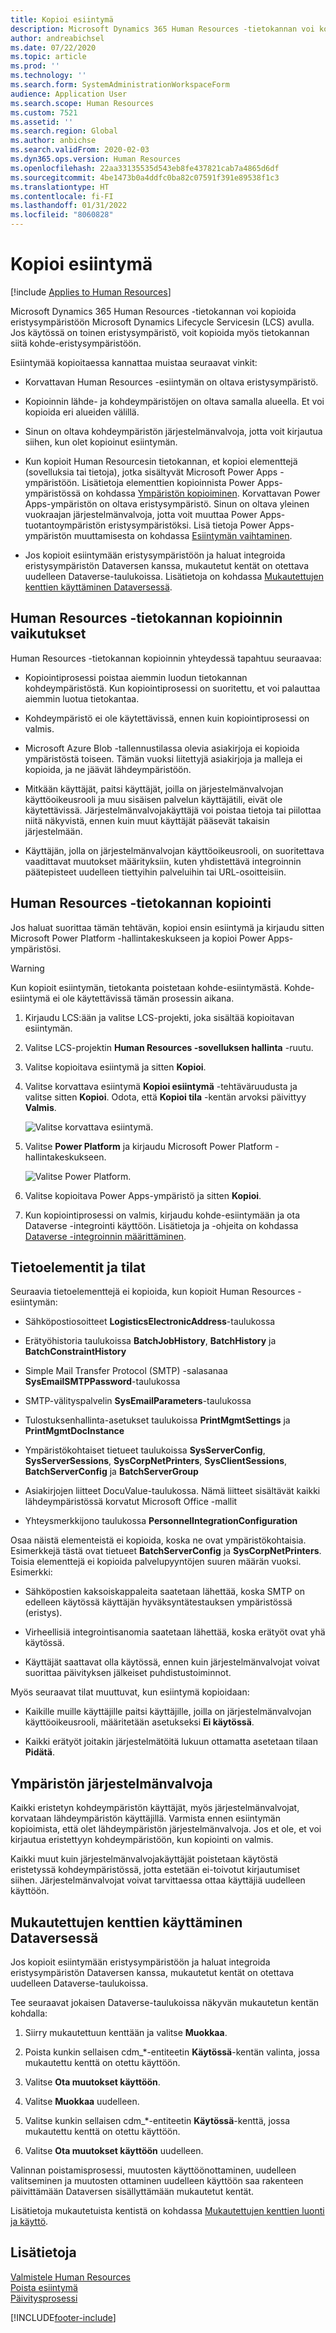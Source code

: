 ```yaml
---
title: Kopioi esiintymä
description: Microsoft Dynamics 365 Human Resources -tietokannan voi kopioida eristysympäristöön Microsoft Dynamics Lifecycle Servicesin (LCS) avulla.
author: andreabichsel
ms.date: 07/22/2020
ms.topic: article
ms.prod: ''
ms.technology: ''
ms.search.form: SystemAdministrationWorkspaceForm
audience: Application User
ms.search.scope: Human Resources
ms.custom: 7521
ms.assetid: ''
ms.search.region: Global
ms.author: anbichse
ms.search.validFrom: 2020-02-03
ms.dyn365.ops.version: Human Resources
ms.openlocfilehash: 22aa33135535d543eb8fe437821cab7a4865d6df
ms.sourcegitcommit: 4be1473b0a4ddfc0ba82c07591f391e89538f1c3
ms.translationtype: HT
ms.contentlocale: fi-FI
ms.lasthandoff: 01/31/2022
ms.locfileid: "8060828"
---
```

# <a name="copy-an-instance"></a>Kopioi esiintymä

[!include [Applies to Human Resources](../includes/applies-to-hr.md)]



Microsoft Dynamics 365 Human Resources -tietokannan voi kopioida eristysympäristöön Microsoft Dynamics Lifecycle Servicesin (LCS) avulla. Jos käytössä on toinen eristysympäristö, voit kopioida myös tietokannan siitä kohde-eristysympäristöön.

Esiintymää kopioitaessa kannattaa muistaa seuraavat vinkit:

- Korvattavan Human Resources -esiintymän on oltava eristysympäristö.

- Kopioinnin lähde- ja kohdeympäristöjen on oltava samalla alueella. Et voi kopioida eri alueiden välillä.

- Sinun on oltava kohdeympäristön järjestelmänvalvoja, jotta voit kirjautua siihen, kun olet kopioinut esiintymän.

- Kun kopioit Human Resourcesin tietokannan, et kopioi elementtejä (sovelluksia tai tietoja), jotka sisältyvät Microsoft Power Apps -ympäristöön. Lisätietoja elementtien kopioinnista Power Apps-ympäristössä on kohdassa [Ympäristön kopioiminen](/power-platform/admin/copy-environment). Korvattavan Power Apps-ympäristön on oltava eristysympäristö. Sinun on oltava yleinen vuokraajan järjestelmänvalvoja, jotta voit muuttaa Power Apps-tuotantoympäristön eristysympäristöksi. Lisä tietoja Power Apps-ympäristön muuttamisesta on kohdassa [Esiintymän vaihtaminen](/dynamics365/admin/switch-instance).

- Jos kopioit esiintymään eristysympäristöön ja haluat integroida eristysympäristön Dataversen kanssa, mukautetut kentät on otettava uudelleen Dataverse-taulukoissa. Lisätietoja on kohdassa [Mukautettujen kenttien käyttäminen Dataversessä](hr-admin-setup-copy-instance.md?apply-custom-fields-to-common-data-service).

## <a name="effects-of-copying-a-human-resources-database"></a>Human Resources -tietokannan kopioinnin vaikutukset

Human Resources -tietokannan kopioinnin yhteydessä tapahtuu seuraavaa:

- Kopiointiprosessi poistaa aiemmin luodun tietokannan kohdeympäristöstä. Kun kopiointiprosessi on suoritettu, et voi palauttaa aiemmin luotua tietokantaa.

- Kohdeympäristö ei ole käytettävissä, ennen kuin kopiointiprosessi on valmis.

- Microsoft Azure Blob -tallennustilassa olevia asiakirjoja ei kopioida ympäristöstä toiseen. Tämän vuoksi liitettyjä asiakirjoja ja malleja ei kopioida, ja ne jäävät lähdeympäristöön.

- Mitkään käyttäjät, paitsi käyttäjät, joilla on järjestelmänvalvojan käyttöoikeusrooli ja muu sisäisen palvelun käyttäjätili, eivät ole käytettävissä. Järjestelmänvalvojakäyttäjä voi poistaa tietoja tai piilottaa niitä näkyvistä, ennen kuin muut käyttäjät pääsevät takaisin järjestelmään.

- Käyttäjän, jolla on järjestelmänvalvojan käyttöoikeusrooli, on suoritettava vaadittavat muutokset määrityksiin, kuten yhdistettävä integroinnin päätepisteet uudelleen tiettyihin palveluihin tai URL-osoitteisiin.

## <a name="copy-the-human-resources-database"></a>Human Resources -tietokannan kopiointi

Jos haluat suorittaa tämän tehtävän, kopioi ensin esiintymä ja kirjaudu sitten Microsoft Power Platform -hallintakeskukseen ja kopioi Power Apps-ympäristösi.

> [!WARNING]
> Kun kopioit esiintymän, tietokanta poistetaan kohde-esiintymästä. Kohde-esiintymä ei ole käytettävissä tämän prosessin aikana.

1. Kirjaudu LCS:ään ja valitse LCS-projekti, joka sisältää kopioitavan esiintymän.

2. Valitse LCS-projektin **Human Resources -sovelluksen hallinta** -ruutu.

3. Valitse kopioitava esiintymä ja sitten **Kopioi**.

4. Valitse korvattava esiintymä **Kopioi esiintymä** -tehtäväruudusta ja valitse sitten **Kopioi**. Odota, että **Kopioi tila** -kentän arvoksi päivittyy **Valmis**.

   ![[Valitse korvattava esiintymä.](./media/copy-instance-select-target-instance.png)](./media/copy-instance-select-target-instance.png)

5. Valitse **Power Platform** ja kirjaudu Microsoft Power Platform -hallintakeskukseen.

   ![[Valitse Power Platform.](./media/copy-instance-select-power-platform.png)](./media/copy-instance-select-power-platform.png)

6. Valitse kopioitava Power Apps-ympäristö ja sitten **Kopioi**.

7. Kun kopiointiprosessi on valmis, kirjaudu kohde-esiintymään ja ota Dataverse -integrointi käyttöön. Lisätietoja ja -ohjeita on kohdassa [Dataverse -integroinnin määrittäminen](./hr-admin-integration-common-data-service.md).

## <a name="data-elements-and-statuses"></a>Tietoelementit ja tilat

Seuraavia tietoelementtejä ei kopioida, kun kopioit Human Resources -esiintymän:

- Sähköpostiosoitteet **LogisticsElectronicAddress**-taulukossa

- Erätyöhistoria taulukoissa **BatchJobHistory**, **BatchHistory** ja **BatchConstraintHistory**

- Simple Mail Transfer Protocol (SMTP) -salasanaa **SysEmailSMTPPassword**-taulukossa

- SMTP-välityspalvelin **SysEmailParameters**-taulukossa

- Tulostuksenhallinta-asetukset taulukoissa **PrintMgmtSettings** ja **PrintMgmtDocInstance**

- Ympäristökohtaiset tietueet taulukoissa **SysServerConfig**, **SysServerSessions**, **SysCorpNetPrinters**, **SysClientSessions**, **BatchServerConfig** ja **BatchServerGroup**

- Asiakirjojen liitteet DocuValue-taulukossa. Nämä liitteet sisältävät kaikki lähdeympäristössä korvatut Microsoft Office -mallit

- Yhteysmerkkijono taulukossa **PersonnelIntegrationConfiguration**

Osaa näistä elementeistä ei kopioida, koska ne ovat ympäristökohtaisia. Esimerkkejä tästä ovat tietueet **BatchServerConfig** ja **SysCorpNetPrinters**. Toisia elementtejä ei kopioida palvelupyyntöjen suuren määrän vuoksi. Esimerkki:

- Sähköpostien kaksoiskappaleita saatetaan lähettää, koska SMTP on edelleen käytössä käyttäjän hyväksyntätestauksen ympäristössä (eristys).

- Virheellisiä integrointisanomia saatetaan lähettää, koska erätyöt ovat yhä käytössä.

- Käyttäjät saattavat olla käytössä, ennen kuin järjestelmänvalvojat voivat suorittaa päivityksen jälkeiset puhdistustoiminnot.

Myös seuraavat tilat muuttuvat, kun esiintymä kopioidaan:

- Kaikille muille käyttäjille paitsi käyttäjille, joilla on järjestelmänvalvojan käyttöoikeusrooli, määritetään asetukseksi **Ei käytössä**.

- Kaikki erätyöt joitakin järjestelmätöitä lukuun ottamatta asetetaan tilaan **Pidätä**.

## <a name="environment-admin"></a>Ympäristön järjestelmänvalvoja

Kaikki eristetyn kohdeympäristön käyttäjät, myös järjestelmänvalvojat, korvataan lähdeympäristön käyttäjillä. Varmista ennen esiintymän kopioimista, että olet lähdeympäristön järjestelmänvalvoja. Jos et ole, et voi kirjautua eristettyyn kohdeympäristöön, kun kopiointi on valmis.

Kaikki muut kuin järjestelmänvalvojakäyttäjät poistetaan käytöstä eristetyssä kohdeympäristössä, jotta estetään ei-toivotut kirjautumiset siihen. Järjestelmänvalvojat voivat tarvittaessa ottaa käyttäjiä uudelleen käyttöön.

## <a name="apply-custom-fields-to-dataverse"></a>Mukautettujen kenttien käyttäminen Dataversessä

Jos kopioit esiintymään eristysympäristöön ja haluat integroida eristysympäristön Dataversen kanssa, mukautetut kentät on otettava uudelleen Dataverse-taulukoissa.

Tee seuraavat jokaisen Dataverse-taulukoissa näkyvän mukautetun kentän kohdalla:

1. Siirry mukautettuun kenttään ja valitse **Muokkaa**.

2. Poista kunkin sellaisen cdm_*-entiteetin **Käytössä**-kentän valinta, jossa mukautettu kenttä on otettu käyttöön.

3. Valitse **Ota muutokset käyttöön**.

4. Valitse **Muokkaa** uudelleen.

5. Valitse kunkin sellaisen cdm_*-entiteetin **Käytössä**-kenttä, jossa mukautettu kenttä on otettu käyttöön.

6. Valitse **Ota muutokset käyttöön** uudelleen.

Valinnan poistamisprosessi, muutosten käyttöönottaminen, uudelleen valitseminen ja muutosten ottaminen uudelleen käyttöön saa rakenteen päivittämään Dataversen sisällyttämään mukautetut kentät.

Lisätietoja mukautetuista kentistä on kohdassa [Mukautettujen kenttien luonti ja käyttö](../fin-ops-core/fin-ops/get-started/user-defined-fields.md).

## <a name="see-also"></a>Lisätietoja

[Valmistele Human Resources](hr-admin-setup-provision.md)</br>
[Poista esiintymä](hr-admin-setup-remove-instance.md)</br>
[Päivitysprosessi](hr-admin-setup-update-process.md)



[!INCLUDE[footer-include](../includes/footer-banner.md)]
